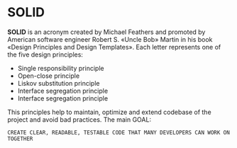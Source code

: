 # SOLID

**SOLID** is an acronym created by Michael Feathers and promoted by American software engineer Robert S. «Uncle Bob» Martin in his book «Design Principles and Design Templates». Each letter represents one of the five design principles:

* Single responsibility principle
* Open-close principle
* Liskov substitution principle
* Interface segregation principle
* Interface segregation principle

This principles help to maintain, optimize and extend codebase of the project and avoid bad practices. The main GOAL:

``
CREATE CLEAR, READABLE, TESTABLE CODE THAT MANY DEVELOPERS CAN WORK ON TOGETHER
``
